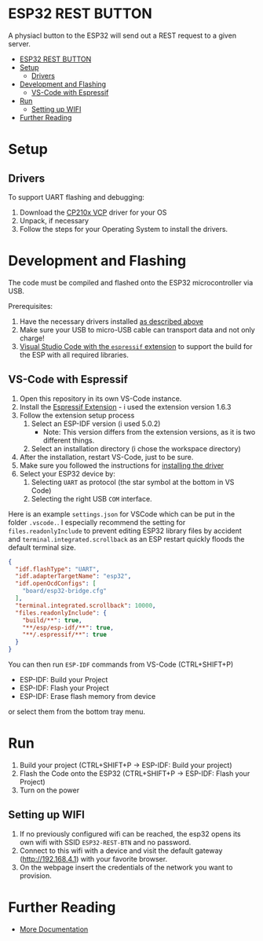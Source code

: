 # ESP32 REST BUTTON

A physiacl button to the ESP32 will send out a REST request to a given server.

- [ESP32 REST BUTTON](#esp32-rest-button)
- [Setup](#setup)
  - [Drivers](#drivers)
- [Development and Flashing](#development-and-flashing)
  - [VS-Code with Espressif](#vs-code-with-espressif)
- [Run](#run)
  - [Setting up WIFI](#setting-up-wifi)
- [Further Reading](#further-reading)

# Setup

## Drivers

To support UART flashing and debugging:

1. Download the [CP210x VCP](https://www.silabs.com/developers/usb-to-uart-bridge-vcp-drivers?tab=downloads) driver for your OS
2. Unpack, if necessary
3. Follow the steps for your Operating System to install the drivers.

# Development and Flashing

The code must be compiled and flashed onto the ESP32 microcontroller via USB.

Prerequisites:

1. Have the necessary drivers installed [as described above](#drivers)
2. Make sure your USB to micro-USB cable can transport data and not only charge!
3. [Visual Studio Code with the `espressif` extension](#vs-code-with-espressif) to support the build for the ESP with all required libraries.

## VS-Code with Espressif

1. Open this repository in its own VS-Code instance.
2. Install the [Espressif Extension](https://marketplace.visualstudio.com/items?itemName=espressif.esp-idf-extension) - i used the extension version 1.6.3
3. Follow the extension setup process
   1. Select an ESP-IDF version (i used 5.0.2) 
      * Note: This version differs from the extension versions, as it is two different things.
   2. Select an installation directory (i chose the workspace directory)
4. After the installation, restart VS-Code, just to be sure.
5. Make sure you followed the instructions for [installing the driver](#setup)
6. Select your ESP32 device by:
   1. Selecting `UART` as protocol (the star symbol at the bottom in VS Code)
   2. Selecting the right USB `COM` interface.

Here is an example `settings.json` for VSCode which can be put in the folder `.vscode.`.
I especially recommend the setting for `files.readonlyInclude` to prevent editing ESP32 library files by accident and `terminal.integrated.scrollback` as an ESP restart quickly floods the default terminal size.

```json
{
  "idf.flashType": "UART",
  "idf.adapterTargetName": "esp32",
  "idf.openOcdConfigs": [
    "board/esp32-bridge.cfg"
  ],
  "terminal.integrated.scrollback": 10000,
  "files.readonlyInclude": {
    "build/**": true,
    "**/esp/esp-idf/**": true,
    "**/.espressif/**": true
  }
}
```

You can then run `ESP-IDF` commands from VS-Code (CTRL+SHIFT+P)

* ESP-IDF: Build your Project
* ESP-IDF: Flash your Project
* ESP-IDF: Erase flash memory from device

or select them from the bottom tray menu.

# Run

1. Build your project (CTRL+SHIFT+P -> ESP-IDF: Build your project)
2. Flash the Code onto the ESP32 (CTRL+SHIFT+P -> ESP-IDF: Flash your Project)
3. Turn on the power

## Setting up WIFI

1. If no previously configured wifi can be reached, the esp32 opens its own wifi with SSID `ESP32-REST-BTN` and no password.
2. Connect to this wifi with a device and visit the default gateway (http://192.168.4.1) with your favorite browser. 
3. On the webpage insert the credentials of the network you want to provision.

# Further Reading

- [More Documentation](./docs)
